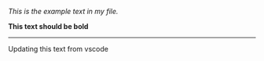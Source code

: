 *This is the example text in my file.*

**This text should be bold**

---

Updating this text from vscode